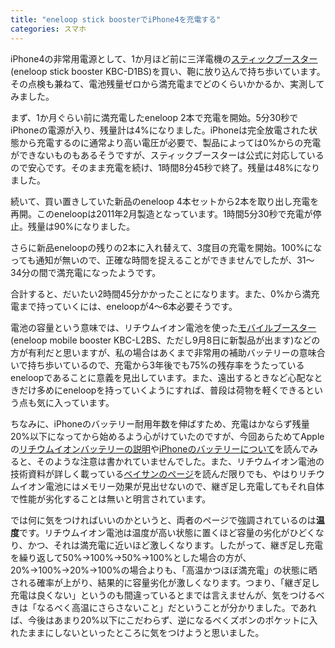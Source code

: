 ```yaml
---
title: "eneloop stick boosterでiPhone4を充電する"
categories: スマホ
---
```


iPhone4の非常用電源として、1か月ほど前に三洋電機の[スティックブースター](http://jp.sanyo.com/eneloop/lineup/booster02.html)(eneloop stick booster KBC-D1BS)を買い、鞄に放り込んで持ち歩いています。その点検も兼ねて、電池残量ゼロから満充電までどのくらいかかるか、実測してみました。

まず、1か月ぐらい前に満充電したeneloop 2本で充電を開始。5分30秒でiPhoneの電源が入り、残量計は4%になりました。iPhoneは完全放電された状態から充電するのに通常より高い電圧が必要で、製品によっては0%からの充電ができないものもあるそうですが、スティックブースターは公式に対応しているので安心です。そのまま充電を続け、1時間8分45秒で終了。残量は48%になりました。

続いて、買い置きしていた新品のeneloop 4本セットから2本を取り出し充電を再開。このeneloopは2011年2月製造となっています。1時間5分30秒で充電が停止。残量は90%になりました。

さらに新品eneloopの残りの2本に入れ替えて、3度目の充電を開始。100%になっても通知が無いので、正確な時間を捉えることができませんでしたが、31～34分の間で満充電になったようです。

合計すると、だいたい2時間45分かかったことになります。また、0%から満充電まで持っていくには、eneloopが4～6本必要そうです。

電池の容量という意味では、リチウムイオン電池を使った[モバイルブースター](http://jp.sanyo.com/eneloop/lineup/booster.html)(eneloop mobile booster KBC-L2BS、ただし9月8日に新製品が出ます)などの方が有利だと思いますが、私の場合はあくまで非常用の補助バッテリーの意味合いで持ち歩いているので、充電から3年後でも75%の残存率をうたっているeneloopであることに意義を見出しています。また、遠出するときなど心配なときだけ多めにeneloopを持っていくようにすれば、普段は荷物を軽くできるという点も気に入っています。

ちなみに、iPhoneのバッテリー耐用年数を伸ばすため、充電はかならず残量20%以下になってから始めるよう心がけていたのですが、今回あらためてAppleの[リチウムイオンバッテリーの説明](http://www.apple.com/jp/batteries/)や[iPhoneのバッテリーについて](http://www.apple.com/jp/batteries/iphone.html)を読んでみると、そのような注意は書かれていませんでした。また、リチウムイオン電池の技術資料が詳しく載っている[ベイサンのページ](http://www.baysun.net/ionbattery_story.html)を読んだ限りでも、やはりリチウムイオン電池にはメモリー効果が見出せないので、継ぎ足し充電してもそれ自体で性能が劣化することは無いと明言されています。

では何に気をつければいいのかというと、両者のページで強調されているのは**温度**です。リチウムイオン電池は温度が高い状態に置くほど容量の劣化がひどくなり、かつ、それは満充電に近いほど激しくなります。したがって、継ぎ足し充電を繰り返して50%→100%→50%→100%とした場合の方が、20%→100%→20%→100%の場合よりも、「高温かつほぼ満充電」の状態に晒される確率が上がり、結果的に容量劣化が激しくなります。つまり、「継ぎ足し充電は良くない」というのも間違っているとまでは言えませんが、気をつけるべきは「なるべく高温にさらさないこと」だということが分かりました。であれば、今後はあまり20%以下にこだわらず、逆になるべくズボンのポケットに入れたままにしないといったところに気をつけようと思いました。

